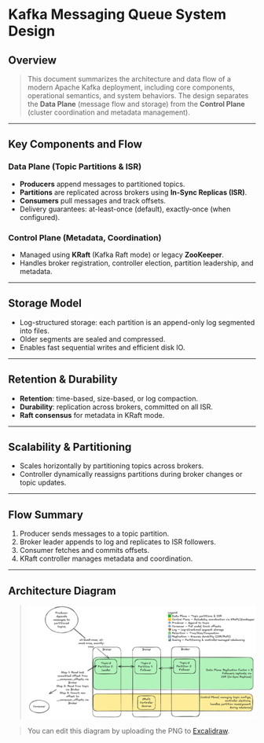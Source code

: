# Kafka Messaging Queue System Design

## Overview

> This document summarizes the architecture and data flow of a modern Apache Kafka deployment, including core components, operational semantics, and system behaviors. The design separates the **Data Plane** (message flow and storage) from the **Control Plane** (cluster coordination and metadata management).

---

## Key Components and Flow

### Data Plane (Topic Partitions & ISR)
- **Producers** append messages to partitioned topics.
- **Partitions** are replicated across brokers using **In-Sync Replicas (ISR)**.
- **Consumers** pull messages and track offsets.
- Delivery guarantees: at-least-once (default), exactly-once (when configured).

### Control Plane (Metadata, Coordination)
- Managed using **KRaft** (Kafka Raft mode) or legacy **ZooKeeper**.
- Handles broker registration, controller election, partition leadership, and metadata.

---

## Storage Model

- Log-structured storage: each partition is an append-only log segmented into files.
- Older segments are sealed and compressed.
- Enables fast sequential writes and efficient disk IO.

---

## Retention & Durability

- **Retention**: time-based, size-based, or log compaction.
- **Durability**: replication across brokers, committed on all ISR.
- **Raft consensus** for metadata in KRaft mode.

---

## Scalability & Partitioning

- Scales horizontally by partitioning topics across brokers.
- Controller dynamically reassigns partitions during broker changes or topic updates.

---

## Flow Summary

1. Producer sends messages to a topic partition.
2. Broker leader appends to log and replicates to ISR followers.
3. Consumer fetches and commits offsets.
4. KRaft controller manages metadata and coordination.

---

## Architecture Diagram

> ![Kafka Architecture](./kafka.excalidraw.png)

> You can edit this diagram by uploading the PNG to [Excalidraw](https://excalidraw.com).
